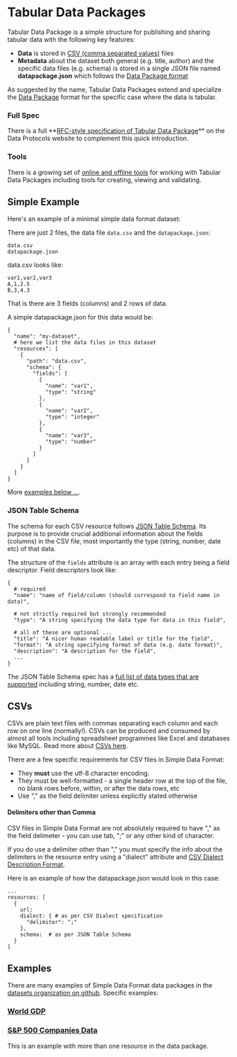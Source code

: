 # Tabular Data Packages

Tabular Data Package is a simple structure for publishing and sharing tabular data with
the following key features:

* **Data** is stored in <a href="#csv">CSV (comma separated values)</a>
  files
* **Metadata** about the dataset both general (e.g. title, author) and the
  specific data files (e.g. schema) is stored in a single JSON file named
  **datapackage.json** which follows the [Data Package format][dp]

As suggested by the name, Tabular Data Packages extend and specialize the [Data Package][dp] format for the specific case where the data is tabular.

[dp]: ./data-package
[spec]: http://www.dataprotocols.org/en/latest/simple-data-format.html

<div class="row">
<div class="span3">
<h3>Full Spec</h3>
There is a full **<a href="http://www.dataprotocols.org/simple-data-format/">RFC-style specification of Tabular Data Package</a>**
on the Data Protocols website to complement this quick introduction.
</div>
<div class="span3">
<h3>Tools</h3>
There is a growing set of <a href="/tools">online and offline tools</a> for working with Tabular Data
Packages including tools for creating, viewing and validating.
</div>
</div>


## Simple Example

Here's an example of a minimal simple data format dataset:

There are just 2 files, the data file `data.csv` and the `datapackage.json`:

    data.csv
    datapackage.json

data.csv looks like:

    var1,var2,var3
    A,1,2.5
    B,3,4.3

That is there are 3 fields (columns) and 2 rows of data.
    
A simple datapackage.json for this data would be:

    {
      "name": "my-dataset",
      # here we list the data files in this dataset
      "resources": [
        {
          "path": "data.csv",
          "schema": {
            "fields": [
              {
                "name": "var1",
                "type": "string"
              },
              {
                "name": "var2",
                "type": "integer"
              },
              {
                "name": "var3",
                "type": "number"
              }
            ]
          }
        }
      ]
    }

More [examples below ...](#examples).

### JSON Table Schema

The schema for each CSV resource follows [JSON Table Schema][jts]. Its purpose
is to provide crucial additional information about the fields (columns) in the
CSV file, most importantly the type (string, number, date etc) of that data.

The structure of the `fields` attribute is an array with each entry being a
field descriptor. Field descriptors look like:

    {
      # required
      "name": "name of field/column (should correspond to field name in data)",

      # not strictly required but strongly recommended
      "type": "A string specifying the data type for data in this field",

      # all of these are optional ...
      "title": "A nicer human readable label or title for the field",
      "format": "A string specifying format of data (e.g. date format)",
      "description": "A description for the field",
      ...
    }

The JSON Table Schema spec has a [full list of data types that are
supported][jts-types] including string, number, date etc.

[jts]: http://www.dataprotocols.org/en/latest/json-table-schema.html
[jts-types]: http://www.dataprotocols.org/en/latest/json-table-schema.html#types


<h2 id="csv">CSVs</h2>

CSVs are plain text files with commas separating each column and each row on
one line (normally!). CSVs can be produced and consumed by almost all tools
including spreadsheet programmes like Excel and databases like MySQL. Read more
about [CSVs here][csv].

There are a few specific requirements for CSV files in Simple Data Format:

* They **must** use the utf-8 character encoding.
* They must be well-formatted - a single header row at the top of the file, no
  blank rows before, within, or after the data rows, etc
* Use "," as the field delimiter unless explicitly stated otherwise

[csv]: /standards/csv/

#### Delimiters other than Comma

CSV files in Simple Data Format are not absolutely required to have "," as the
field delimeter - you can use tab, ";" or any other kind of character. 

If you do use a delimiter other than "," you must specify the info about the
delimiters in the resource entry using a "dialect" attribute and [CSV Dialect
Description Format][dialect].

Here is an example of how the datapackage.json would look in this case:

    ...
    resources: [
      {
        url:
        dialect: { # as per CSV Dialect specification
          "delimiter": ";"
        },
        schema:  # as per JSON Table Schema 
      }
    ]

[dialect]: http://www.dataprotocols.org/en/latest/csv-dialect.html


<h2 id="examples">Examples</h2>

There are many examples of Simple Data Format data packages in the [datasets organization on github][datasets]. Specific examples:

[datasets]: https://github.com/datasets

### [World GDP][]

[World GDP]: https://github.com/datasets/gdp 

<script src="http://gist-it.appspot.com/github/datasets/gdp/blob/master/datapackage.json"></script>

### [S&P 500 Companies Data][sp500]

[sp500]: https://github.com/datasets/s-and-p-500-companies

This is an example with more than one resource in the data package.

<script src="http://gist-it.appspot.com/github/datasets/s-and-p-500-companies/blob/master/datapackage.json"></script>

